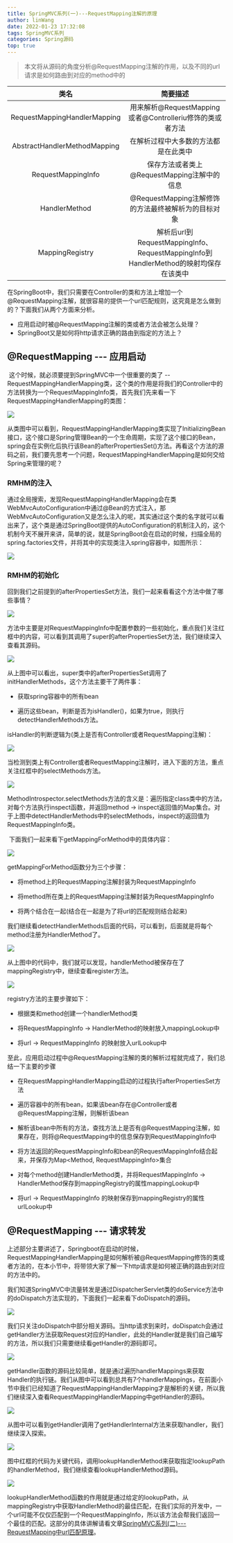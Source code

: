 ```yaml
---
title: SpringMVC系列(一)---RequestMapping注解的原理
author: linWang
date: 2022-01-23 17:32:08
tags: SpringMVC系列
categories: Spring源码
top: true
---
```


>   本文将从源码的角度分析@RequestMapping注解的作用，以及不同的url请求是如何路由到对应的method中的

|             类名             |                           简要描述                           |
| :--------------------------: | :----------------------------------------------------------: |
| RequestMappingHandlerMapping |   用来解析@RequestMapping或者@Controlleriu修饰的类或者方法   |
| AbstractHandlerMethodMapping |             在解析过程中大多数的方法都是在此类中             |
|      RequestMappingInfo      |         保存方法或者类上@RequestMapping注解中的信息          |
|        HandlerMethod         |     @RequestMapping注解修饰的方法最终被解析为的目标对象      |
|       MappingRegistry        | 解析后url到RequestMappingInfo、RequestMappingInfo到HandlerMethod的映射均保存在该类中 |

<!--more-->

​	在SpringBoot中，我们只需要在Controller的类和方法上增加一个@RequestMapping注解，就很容易的提供一个url匹配规则，这究竟是怎么做到的？下面我们从两个方面来分析。

*   应用启动时被@RequestMapping注解的类或者方法会被怎么处理？
*   SpringBoot又是如何将http请求正确的路由到指定的方法上？

## @RequestMapping --- 应用启动

​	这个时候，就必须要提到SpringMVC中一个很重要的类了 -- RequestMappingHandlerMapping类，这个类的作用是将我们的Controller中的方法转换为一个RequestMappingInfo类，首先我们先来看一下RequestMappingHandlerMapping的类图：

![](image-20220123180434628.png)

​	从类图中可以看到，RequestMappingHandlerMapping类实现了InitializingBean接口，这个接口是Spring管理Bean的一个生命周期，实现了这个接口的Bean，spring会在实例化后执行该Bean的afterPropertiesSet()方法。再看这个方法的源码之前，我们要先思考一个问题，RequestMappingHandlerMapping是如何交给Spring来管理的呢？

### RMHM的注入

​	通过全局搜索，发现RequestMappingHandlerMapping会在类WebMvcAutoConfiguration中通过@Bean的方式注入，那WebMvcAutoConfiguration又是怎么注入的呢，其实通过这个类的名字就可以看出来了，这个类是通过SpringBoot提供的AutoConfiguration的机制注入的，这个机制今天不展开来讲，简单的说，就是SpringBoot会在启动的时候，扫描全局的spring.factories文件，并将其中的实现类注入spring容器中，如图所示：

![](image-20220123183240651.png)

### RMHM的初始化

​	回到我们之前提到的afterPropertiesSet方法，我们一起来看看这个方法中做了哪些事情？

![](image-20220123184544242.png)

​	方法中主要是对RequestMappingInfo中配置参数的一些初始化，重点我们关注红框中的内容，可以看到其调用了super的afterPropertiesSet方法，我们继续深入查看其源码。

![](image-20220123185209742.png)

从上图中可以看出，super类中的afterPropertiesSet调用了initHandlerMethods，这个方法主要干了两件事：

*   获取spring容器中的所有bean

*   遍历这些bean，判断是否为isHandler()，如果为true，则执行detectHandlerMethods方法。

isHandler的判断逻辑为(类上是否有Controller或者RequestMapping注解)：

![](image-20220123190959468.png)

​	当检测到类上有Controller或者RequestMapping注解时，进入下面的方法，重点关注红框中的selectMethods方法。

![](image-20220123191213205.png) 

​	MethodIntrospector.selectMethods方法的含义是：遍历指定class类中的方法，对每个方法执行inspect函数，并返回method -> inspect返回值的Map集合。对于上图中detectHandlerMethods中的selectMethods，inspect的返回值为RequestMappingInfo类。

​	下面我们一起来看下getMappingForMethod中的具体内容：

![](image-20220123193153797.png)

getMappingForMethod函数分为三个步骤：

*   将method上的RequestMapping注解封装为RequestMappingInfo

*   将method所在类上的RequestMapping注解封装为RequestMappingInfo

*   将两个结合在一起(结合在一起是为了将url的匹配规则结合起来)

我们继续看detectHandlerMethods后面的代码，可以看到，后面就是将每个method注册为HandlerMethod了。

![](image-20220123193720661.png)

从上图中的代码中，我们就可以发现，handlerMethod被保存在了mappingRegistry中，继续查看register方法。

![](image-20220123193843918.png)

registry方法的主要步骤如下：

*    根据类和method创建一个handlerMethod类

*   将RequestMappingInfo -> HandlerMethod的映射放入mappingLookup中

*   将url -> RequestMappingInfo 的映射放入urlLookup中

至此，应用启动过程中@RequestMapping注解的类的解析过程就完成了，我们总结一下主要的步骤

*   在RequestMappingHandlerMapping启动的过程执行afterPropertiesSet方法

*   遍历容器中的所有bean，如果该bean存在@Controller或者@RequestMapping注解，则解析该bean

*   解析该bean中所有的方法，查找方法上是否有@RequestMapping注解，如果存在，则将@RequestMapping中的信息保存到RequestMappingInfo中

*   将方法返回的RequestMappingInfo和bean的RequestMappingInfo结合起来，并保存为Map<Method, RequestMappingInfo>集合

*   对每个method创建HandlerMethod类，并将RequestMappingInfo -> HandlerMethod保存到mappingRegistry的属性mappingLookup中

*   将url -> RequestMappingInfo 的映射保存到mappingRegistry的属性urlLookup中

## @RequestMapping --- 请求转发

​	上述部分主要讲述了，Springboot在启动的时候，RequestMappingHandlerMapping是如何解析被@RequestMapping修饰的类或者方法的，在本小节中，将带领大家了解一下http请求是如何被正确的路由到对应的方法中的。

​	我们知道SpringMVC中流量转发是通过DispatcherServlet类的doService方法中的doDispatch方法实现的，下面我们一起来看下doDispatch的源码。

![](image-20220123200238042.png)

​	我们只关注doDispatch中部分相关源码。当http请求到来时，doDispatch会通过getHandler方法获取Request对应的Handler，此处的Handler就是我们自己编写的方法，所以我们只需要继续看getHandler的源码即可。

![](image-20220123201008364.png)

​	getHandler函数的源码比较简单，就是通过遍历handlerMappings来获取Handler的执行链。我们从图中可以看到总共有7个handlerMappings，在前面小节中我们已经知道了RequestMappingHandlerMapping才是解析的关键，所以我们继续深入查看RequestMappingHandlerMapping中getHandler的源码。

![](image-20220123201411809.png)

从图中可以看到getHandler调用了getHandlerInternal方法来获取handler，我们继续深入探索。

![](image-20220123201623903.png)

图中红框的代码为关键代码，调用lookupHandlerMethod来获取指定lookupPath的handlerMethod，我们继续查看lookupHandlerMethod源码。

![](image-20220123202048571.png)

​	lookupHandlerMethod函数的作用就是通过给定的lookupPath，从mappingRegistry中获取HandlerMethod的最佳匹配，在我们实际的开发中，一个url可能不仅仅匹配到一个RequestMappingInfo，所以该方法会帮我们返回一个最佳的匹配。这部分的具体讲解请看文章[SpringMVC系列(二)---RequestMapping中url匹配原理](https://blog.linwang.tech/2022/02/19/SpringMVC%E7%B3%BB%E5%88%97(%E4%BA%8C)---RequestMapping%E4%B8%ADUrl%E5%8C%B9%E9%85%8D%E5%8E%9F%E7%90%86/)。
